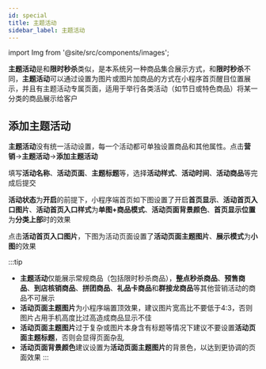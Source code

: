 ```yaml
---
id: special
title: 主题活动
sidebar_label: 主题活动
---
```

import Img from '@site/src/components/images';

**主题活动**是和**限时秒杀**类似，是本系统另一种商品集合展示方式，和**限时秒杀**不同，**主题活动**可以通过设置为图片或图片加商品的方式在小程序首页醒目位置展示，并且有主题活动专属页面，适用于举行各类活动（如节日或特色商品）将某一分类的商品展示给客户

## 添加主题活动
**主题活动**没有统一活动设置，每一个活动都可单独设置商品和其他属性。点击**营销**->**主题活动**->**添加主题活动**
<Img i="marketing-special-1.png"/>

填写**活动名称**、**活动页面**、**主题标题**等，选择**活动样式**、**活动时间**、**活动商品**等完成后提交
<Img i="marketing-special-2.png"/>

**活动状态**为**开启**的前提下，小程序端首页如下图设置了开启**首页显示**、**活动首页入口图片**、**活动首页入口样式**为**单图+商品模式**、**活动页面背景颜色**、**首页显示位置**为**分类上部**时的效果
<Img i="marketing-special-3.png"/>

点击**活动首页入口图片**，下图为活动页面设置了**活动页面主题图片**、**展示模式**为**小图**的效果
<Img i="marketing-special-4.png"/>

:::tip
* **主题活动**仅能展示常规商品（包括限时秒杀商品），**整点秒杀商品**、**预售商品**、**到店核销商品**、**拼团商品**、**礼品卡商品**和**群接龙商品**等其他营销活动的商品不可展示
* **活动页面主题图片**为小程序端置顶效果，建议图片宽高比不要低于4:3，否则图片占用手机高度比过高造成商品显示不佳
* **活动页面主题图片**过于复杂或图片本身含有标题等情况下建议不要设置**活动页面主题标题**，否则会显得页面杂乱
* **活动页面背景颜色**建议设置为**活动页面主题图片**的背景色，以达到更协调的页面效果
:::
